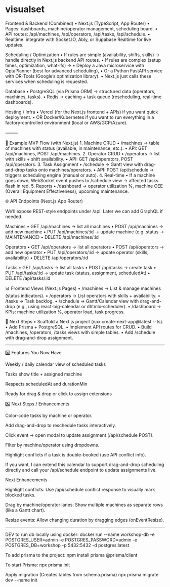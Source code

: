 # visualset

Frontend & Backend (Combined)
• Next.js (TypeScript, App Router)
• Pages: dashboards, machine/operator management, scheduling board.
• API routes: /api/machines, /api/operators, /api/tasks, /api/schedule.
• Realtime: integrate with Socket.IO, Ably, or Supabase Realtime for live updates.

Scheduling / Optimization
• If rules are simple (availability, shifts, skills) → handle directly in Next.js backend API routes.
• If rules are complex (setup times, optimization, what-ifs) →
• Deploy a Java microservice with OptaPlanner (best for advanced scheduling),
• Or a Python FastAPI service with OR-Tools (Google’s optimization library).
• Next.js just calls these services when scheduling is requested.

Database
• PostgreSQL (via Prisma ORM) → structured data (operators, machines, tasks).
• Redis → caching + task queue (rescheduling, real-time dashboards).

Hosting / Infra
• Vercel (for the Next.js frontend + APIs) if you want quick deployment.
• OR Docker/Kubernetes if you want to run everything in a factory-controlled environment (local or AWS/GCP/Azure).

⸻

🚀 Example MVP Flow (with Next.js) 1. Machine CRUD
• /machines → table of machines with status (available, in maintenance, etc.).
• API: GET /api/machines, POST /api/machines. 2. Operator CRUD
• /operators → list with skills + shift availability.
• API: GET /api/operators, POST /api/operators. 3. Task Assignment
• /schedule → Gantt view with drag-and-drop tasks onto machines/operators.
• API: POST /api/schedule → triggers scheduling engine (manual or auto). 4. Real-time
• If a machine goes down, WebSocket event pushes to /schedule view → affected tasks flash in red. 5. Reports
• /dashboard → operator utilization %, machine OEE (Overall Equipment Effectiveness), upcoming maintenance.

🌐 API Endpoints (Next.js App Router)

We’ll expose REST-style endpoints under /api.
Later we can add GraphQL if needed.

Machines
• GET /api/machines → list all machines
• POST /api/machines → add new machine
• PUT /api/machines/:id → update machine (e.g. status → MAINTENANCE)
• DELETE /api/machines/:id

Operators
• GET /api/operators → list all operators
• POST /api/operators → add new operator
• PUT /api/operators/:id → update operator (skills, availability)
• DELETE /api/operators/:id

Tasks
• GET /api/tasks → list all tasks
• POST /api/tasks → create task
• PUT /api/tasks/:id → update task (status, assignment, scheduledAt)
• DELETE /api/tasks/:id

📊 Frontend Views (Next.js Pages)
• /machines → List & manage machines (status indicators).
• /operators → List operators with skills + availability.
• /tasks → Task backlog.
• /schedule → Gantt/Calendar view with drag-and-drop (e.g., using react-big-calendar or dhtmlx-scheduler).
• /dashboard → KPIs: machine utilization %, operator load, task progress.

🔮 Next Steps
• Scaffold a Next.js project (npx create-next-app@latest --ts).
• Add Prisma + PostgreSQL.
• Implement API routes for CRUD.
• Build /machines, /operators, /tasks views with simple tables.
• Add /schedule with drag-and-drop assignment.

---

4️⃣ Features You Now Have

Weekly / daily calendar view of scheduled tasks

Tasks show title + assigned machine

Respects scheduledAt and durationMin

Ready for drag & drop or click to assign extensions

5️⃣ Next Steps / Enhancements

Color-code tasks by machine or operator.

Add drag-and-drop to reschedule tasks interactively.

Click event → open modal to update assignment (/api/schedule POST).

Filter by machine/operator using dropdowns.

Highlight conflicts if a task is double-booked (use API conflict info).

If you want, I can extend this calendar to support drag-and-drop scheduling directly and call your /api/schedule endpoint to update assignments live.

Next Enhancements

Highlight conflicts: Use /api/schedule conflict response to visually mark blocked tasks.

Drag by machine/operator lanes: Show multiple machines as separate rows (like a Gantt chart).

Resize events: Allow changing duration by dragging edges (onEventResize).

---

DEV
to run db locally using docker:
docker run --name workshop-db -e POSTGRES_USER=admin -e POSTGRES_PASSWORD=admin -e POSTGRES_DB=workshop -p 5432:5432 -d postgres:latest

To add prisma to the project:
npm install prisma @prisma/client

To start Prisma:
npx prisma init

Apply migration (Creates tables from schema.prisma)
npx prisma migrate dev --name init
